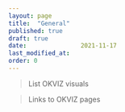 ```yaml
---
layout: page
title:  "General"
published: true
draft: true
date:               2021-11-17
last_modified_at:
order: 0
---
```

> List OKVIZ visuals

> Links to OKVIZ pages